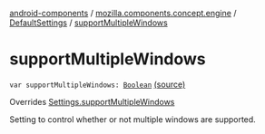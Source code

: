 [android-components](../../index.md) / [mozilla.components.concept.engine](../index.md) / [DefaultSettings](index.md) / [supportMultipleWindows](./support-multiple-windows.md)

# supportMultipleWindows

`var supportMultipleWindows: `[`Boolean`](https://kotlinlang.org/api/latest/jvm/stdlib/kotlin/-boolean/index.html) [(source)](https://github.com/mozilla-mobile/android-components/blob/master/components/concept/engine/src/main/java/mozilla/components/concept/engine/Settings.kt#L165)

Overrides [Settings.supportMultipleWindows](../-settings/support-multiple-windows.md)

Setting to control whether or not multiple windows are supported.

